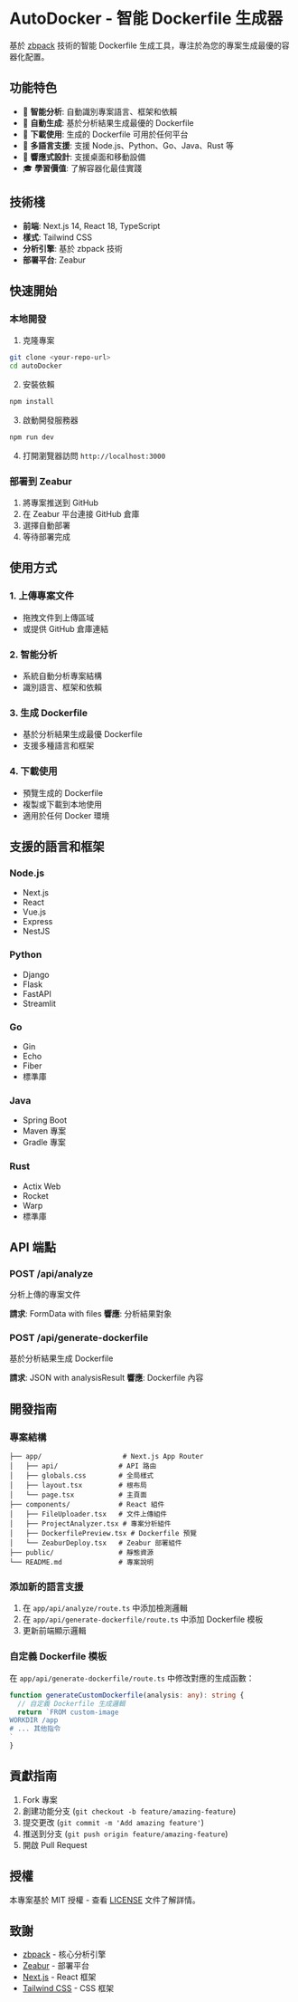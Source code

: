 # AutoDocker - 智能 Dockerfile 生成器

基於 [zbpack](https://github.com/zeabur/zbpack) 技術的智能 Dockerfile 生成工具，專注於為您的專案生成最優的容器化配置。

## 功能特色

- 🚀 **智能分析**: 自動識別專案語言、框架和依賴
- 📝 **自動生成**: 基於分析結果生成最優的 Dockerfile
- 💾 **下載使用**: 生成的 Dockerfile 可用於任何平台
- 🔧 **多語言支援**: 支援 Node.js、Python、Go、Java、Rust 等
- 📱 **響應式設計**: 支援桌面和移動設備
- 🎓 **學習價值**: 了解容器化最佳實踐

## 技術棧

- **前端**: Next.js 14, React 18, TypeScript
- **樣式**: Tailwind CSS
- **分析引擎**: 基於 zbpack 技術
- **部署平台**: Zeabur

## 快速開始

### 本地開發

1. 克隆專案
```bash
git clone <your-repo-url>
cd autoDocker
```

2. 安裝依賴
```bash
npm install
```

3. 啟動開發服務器
```bash
npm run dev
```

4. 打開瀏覽器訪問 `http://localhost:3000`

### 部署到 Zeabur

1. 將專案推送到 GitHub
2. 在 Zeabur 平台連接 GitHub 倉庫
3. 選擇自動部署
4. 等待部署完成

## 使用方式

### 1. 上傳專案文件
- 拖拽文件到上傳區域
- 或提供 GitHub 倉庫連結

### 2. 智能分析
- 系統自動分析專案結構
- 識別語言、框架和依賴

### 3. 生成 Dockerfile
- 基於分析結果生成最優 Dockerfile
- 支援多種語言和框架

### 4. 下載使用
- 預覽生成的 Dockerfile
- 複製或下載到本地使用
- 適用於任何 Docker 環境

## 支援的語言和框架

### Node.js
- Next.js
- React
- Vue.js
- Express
- NestJS

### Python
- Django
- Flask
- FastAPI
- Streamlit

### Go
- Gin
- Echo
- Fiber
- 標準庫

### Java
- Spring Boot
- Maven 專案
- Gradle 專案

### Rust
- Actix Web
- Rocket
- Warp
- 標準庫

## API 端點

### POST /api/analyze
分析上傳的專案文件

**請求**: FormData with files
**響應**: 分析結果對象

### POST /api/generate-dockerfile
基於分析結果生成 Dockerfile

**請求**: JSON with analysisResult
**響應**: Dockerfile 內容

## 開發指南

### 專案結構
```
├── app/                    # Next.js App Router
│   ├── api/               # API 路由
│   ├── globals.css        # 全局樣式
│   ├── layout.tsx         # 根布局
│   └── page.tsx           # 主頁面
├── components/            # React 組件
│   ├── FileUploader.tsx   # 文件上傳組件
│   ├── ProjectAnalyzer.tsx # 專案分析組件
│   ├── DockerfilePreview.tsx # Dockerfile 預覽
│   └── ZeaburDeploy.tsx   # Zeabur 部署組件
├── public/                # 靜態資源
└── README.md              # 專案說明
```

### 添加新的語言支援

1. 在 `app/api/analyze/route.ts` 中添加檢測邏輯
2. 在 `app/api/generate-dockerfile/route.ts` 中添加 Dockerfile 模板
3. 更新前端顯示邏輯

### 自定義 Dockerfile 模板

在 `app/api/generate-dockerfile/route.ts` 中修改對應的生成函數：

```typescript
function generateCustomDockerfile(analysis: any): string {
  // 自定義 Dockerfile 生成邏輯
  return `FROM custom-image
WORKDIR /app
# ... 其他指令
`
}
```

## 貢獻指南

1. Fork 專案
2. 創建功能分支 (`git checkout -b feature/amazing-feature`)
3. 提交更改 (`git commit -m 'Add amazing feature'`)
4. 推送到分支 (`git push origin feature/amazing-feature`)
5. 開啟 Pull Request

## 授權

本專案基於 MIT 授權 - 查看 [LICENSE](LICENSE) 文件了解詳情。

## 致謝

- [zbpack](https://github.com/zeabur/zbpack) - 核心分析引擎
- [Zeabur](https://zeabur.com) - 部署平台
- [Next.js](https://nextjs.org) - React 框架
- [Tailwind CSS](https://tailwindcss.com) - CSS 框架
